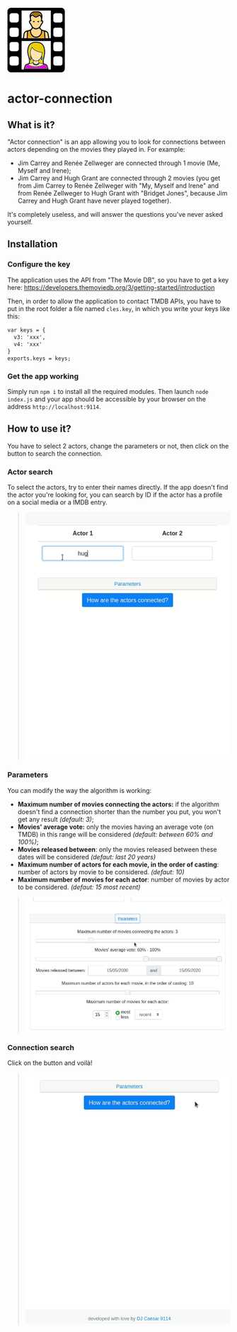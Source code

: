 ![Actor connection][logo]

# actor-connection

## What is it?

"Actor connection" is an app allowing you to look for connections between actors depending on the movies they played in. For example:

* Jim Carrey and Renée Zellweger are connected through 1 movie (Me, Myself and Irene);
* Jim Carrey and Hugh Grant are connected through 2 movies (you get from Jim Carrey to Renée Zellweger with "My, Myself and Irene" and from Renée Zellweger to Hugh Grant with "Bridget Jones", because Jim Carrey and Hugh Grant have never played together).

It's completely useless, and will answer the questions you've never asked yourself.

## Installation

### Configure the key

The application uses the API from "The Movie DB", so you have to get a key here: https://developers.themoviedb.org/3/getting-started/introduction

Then, in order to allow the application to contact TMDB APIs, you have to put in the root folder a file named `cles.key`, in which you write your keys like this:

```
var keys = {
  v3: 'xxx',
  v4: 'xxx'
}
exports.keys = keys;
```

### Get the app working

Simply run `npm i` to install all the required modules. Then launch `node index.js` and your app should be accessible by your browser on the address `http://localhost:9114`.

## How to use it?

You have to select 2 actors, change the parameters or not, then click on the button to search the connection.

### Actor search

To select the actors, try to enter their names directly. If the app doesn't find the actor you're looking for, you can search by ID if the actor has a profile on a social media or a IMDB entry.

> ![Actor selection][step01]

### Parameters

You can modify the way the algorithm is working:

* __Maximum number of movies connecting the actors:__ if the algorithm doesn't find a connection shorter than the number you put, you won't get any result _(default: 3)_;
* __Movies' average vote:__ only the movies having an average vote (on TMDB) in this range will be considered _(default: between 60% and 100%)_;
* __Movies released between__: only the movies released between these dates will be considered _(defaut: last 20 years)_
* __Maximum number of actors for each movie, in the order of casting__: number of actors by movie to be considered. _(defaut: 10)_
* __Maximum number of movies for each actor__: number of movies by actor to be considered. _(defaut: 15 most recent)_

> ![Parameters][step02]

### Connection search

Click on the button and voilà!

> ![Connection search][step03]

[logo]: ./static/images/logo_actor-connection_github.png "Actor connection"
[step01]: ./static/images/readme/step01-actor_selection.gif "Actor selection"
[step02]: ./static/images/readme/step02-parameters.gif "Parameters"
[step03]: ./static/images/readme/step03-connection_search.gif "Connection search"
